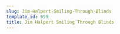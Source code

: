 ```yaml
---
slug: Jim-Halpert-Smiling-Through-Blinds
template_id: 559
title: Jim Halpert Smiling Through Blinds
---
```

